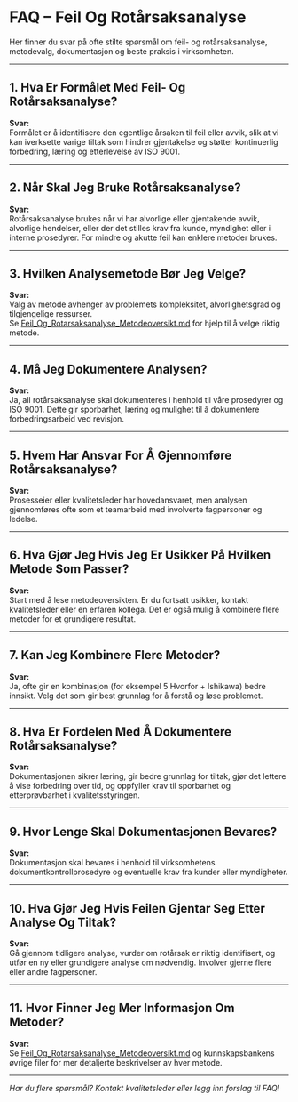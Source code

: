 # FAQ – Feil Og Rotårsaksanalyse

Her finner du svar på ofte stilte spørsmål om feil- og rotårsaksanalyse, metodevalg, dokumentasjon og beste praksis i virksomheten.

---

## 1. Hva Er Formålet Med Feil- Og Rotårsaksanalyse?
**Svar:**  
Formålet er å identifisere den egentlige årsaken til feil eller avvik, slik at vi kan iverksette varige tiltak som hindrer gjentakelse og støtter kontinuerlig forbedring, læring og etterlevelse av ISO 9001.

---

## 2. Når Skal Jeg Bruke Rotårsaksanalyse?
**Svar:**  
Rotårsaksanalyse brukes når vi har alvorlige eller gjentakende avvik, alvorlige hendelser, eller der det stilles krav fra kunde, myndighet eller i interne prosedyrer. For mindre og akutte feil kan enklere metoder brukes.

---

## 3. Hvilken Analysemetode Bør Jeg Velge?
**Svar:**  
Valg av metode avhenger av problemets kompleksitet, alvorlighetsgrad og tilgjengelige ressurser.  
Se [Feil_Og_Rotarsaksanalyse_Metodeoversikt.md](./Feil_Og_Rotarsaksanalyse_Metodeoversikt.md) for hjelp til å velge riktig metode.

---

## 4. Må Jeg Dokumentere Analysen?
**Svar:**  
Ja, all rotårsaksanalyse skal dokumenteres i henhold til våre prosedyrer og ISO 9001. Dette gir sporbarhet, læring og mulighet til å dokumentere forbedringsarbeid ved revisjon.

---

## 5. Hvem Har Ansvar For Å Gjennomføre Rotårsaksanalyse?
**Svar:**  
Prosesseier eller kvalitetsleder har hovedansvaret, men analysen gjennomføres ofte som et teamarbeid med involverte fagpersoner og ledelse.

---

## 6. Hva Gjør Jeg Hvis Jeg Er Usikker På Hvilken Metode Som Passer?
**Svar:**  
Start med å lese metodeoversikten. Er du fortsatt usikker, kontakt kvalitetsleder eller en erfaren kollega. Det er også mulig å kombinere flere metoder for et grundigere resultat.

---

## 7. Kan Jeg Kombinere Flere Metoder?
**Svar:**  
Ja, ofte gir en kombinasjon (for eksempel 5 Hvorfor + Ishikawa) bedre innsikt. Velg det som gir best grunnlag for å forstå og løse problemet.

---

## 8. Hva Er Fordelen Med Å Dokumentere Rotårsaksanalyse?
**Svar:**  
Dokumentasjonen sikrer læring, gir bedre grunnlag for tiltak, gjør det lettere å vise forbedring over tid, og oppfyller krav til sporbarhet og etterprøvbarhet i kvalitetsstyringen.

---

## 9. Hvor Lenge Skal Dokumentasjonen Bevares?
**Svar:**  
Dokumentasjon skal bevares i henhold til virksomhetens dokumentkontrollprosedyre og eventuelle krav fra kunder eller myndigheter.

---

## 10. Hva Gjør Jeg Hvis Feilen Gjentar Seg Etter Analyse Og Tiltak?
**Svar:**  
Gå gjennom tidligere analyse, vurder om rotårsak er riktig identifisert, og utfør en ny eller grundigere analyse om nødvendig. Involver gjerne flere eller andre fagpersoner.

---

## 11. Hvor Finner Jeg Mer Informasjon Om Metoder?
**Svar:**  
Se [Feil_Og_Rotarsaksanalyse_Metodeoversikt.md](./Feil_Og_Rotarsaksanalyse_Metodeoversikt.md) og kunnskapsbankens øvrige filer for mer detaljerte beskrivelser av hver metode.

---

*Har du flere spørsmål? Kontakt kvalitetsleder eller legg inn forslag til FAQ!*
